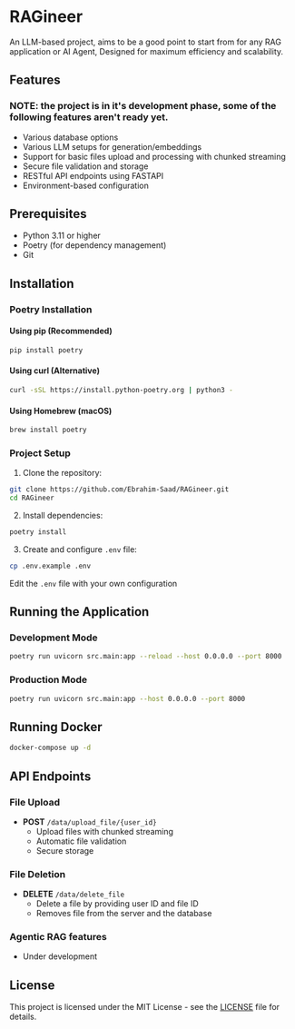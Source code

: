 # RAGineer

An LLM-based project, aims to be a good point to start from for any RAG application or AI Agent, Designed for maximum efficiency and scalability. 

## Features

### NOTE: the project is in it's development phase, some of the following features aren't ready yet.

- Various database options
- Various LLM setups for generation/embeddings
- Support for basic files upload and processing with chunked streaming
- Secure file validation and storage
- RESTful API endpoints using FASTAPI
- Environment-based configuration

## Prerequisites

- Python 3.11 or higher
- Poetry (for dependency management)
- Git

## Installation

### Poetry Installation

#### Using pip (Recommended)
```bash
pip install poetry
```

#### Using curl (Alternative)
```bash
curl -sSL https://install.python-poetry.org | python3 -
```

#### Using Homebrew (macOS)
```bash
brew install poetry
```

### Project Setup

1. Clone the repository:
```bash
git clone https://github.com/Ebrahim-Saad/RAGineer.git
cd RAGineer
```

2. Install dependencies:
```bash
poetry install
```

3. Create and configure `.env` file:
```bash
cp .env.example .env
```

Edit the `.env` file with your own configuration

## Running the Application

### Development Mode
```bash
poetry run uvicorn src.main:app --reload --host 0.0.0.0 --port 8000
```

### Production Mode
```bash
poetry run uvicorn src.main:app --host 0.0.0.0 --port 8000
```

## Running Docker
```bash
docker-compose up -d
```

## API Endpoints

### File Upload
- **POST** `/data/upload_file/{user_id}`
  - Upload files with chunked streaming
  - Automatic file validation
  - Secure storage

### File Deletion
- **DELETE** `/data/delete_file`
  - Delete a file by providing user ID and file ID
  - Removes file from the server and the database

### Agentic RAG features
- Under development

## License

This project is licensed under the MIT License - see the [LICENSE](LICENSE) file for details.
